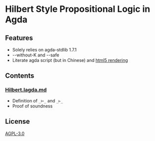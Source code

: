# Hilbert Style Propositional Logic in Agda

## Features

- Solely relies on agda-stdlib 1.7.1
- --without-K and --safe
- Literate agda script (but in Chinese) and [html5 rendering](https://choukh.github.io/hilbert-prop/Hilbert.html)

## Contents

### [Hilbert.lagda.md](https://github.com/choukh/hilbert-prop/blob/main/src/Hilbert.lagda.md)

- Definition of `_⊨_` and `_⊢_`
- Proof of soundness

## License

[AGPL-3.0](https://github.com/choukh/hilbert-prop/blob/main/LICENSE)
